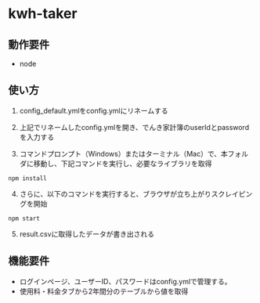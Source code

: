 # kwh-taker

## 動作要件
- node

## 使い方

1. config_default.ymlをconfig.ymlにリネームする

2. 上記でリネームしたconfig.ymlを開き、でんき家計簿のuserIdとpasswordを入力する

3. コマンドプロンプト（Windows）またはターミナル（Mac）で、本フォルダに移動し、下記コマンドを実行し、必要なライブラリを取得
```
npm install
```

4. さらに、以下のコマンドを実行すると、ブラウザが立ち上がりスクレイピングを開始
```
npm start
```

5. result.csvに取得したデータが書き出される


## 機能要件
- ログインページ、ユーザーID、パスワードはconfig.ymlで管理する。
- 使用料・料金タブから2年間分のテーブルから値を取得